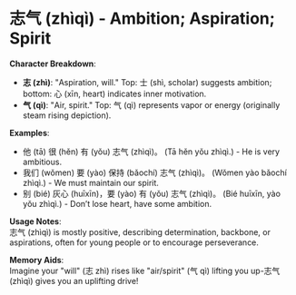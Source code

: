 # **志气 (zhìqì) - Ambition; Aspiration; Spirit**

**Character Breakdown**:  
- **志 (zhì)**: "Aspiration, will." Top: 士 (shì, scholar) suggests ambition; bottom: 心 (xīn, heart) indicates inner motivation.  
- **气 (qì)**: "Air, spirit." Top: 气 (qì) represents vapor or energy (originally steam rising depiction).

**Examples**:  
- 他 (tā) 很 (hěn) 有 (yǒu) 志气 (zhìqì)。 (Tā hěn yǒu zhìqì.) - He is very ambitious.  
- 我们 (wǒmen) 要 (yào) 保持 (bǎochí) 志气 (zhìqì)。 (Wǒmen yào bǎochí zhìqì.) - We must maintain our spirit.  
- 别 (bié) 灰心 (huīxīn)，要 (yào) 有 (yǒu) 志气 (zhìqì)。 (Bié huīxīn, yào yǒu zhìqì.) - Don’t lose heart, have some ambition.

**Usage Notes**:  
志气 (zhìqì) is mostly positive, describing determination, backbone, or aspirations, often for young people or to encourage perseverance.

**Memory Aids**:  
Imagine your "will" (志 zhì) rises like "air/spirit" (气 qì) lifting you up-志气 (zhìqì) gives you an uplifting drive!